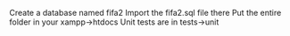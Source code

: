 Create a database named fifa2
Import the fifa2.sql file there
Put the entire folder in your xampp->htdocs
Unit tests are in tests->unit 

